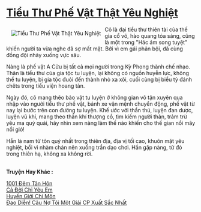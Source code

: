 <a href="https://utruyen.com/tieu-thu-phe-vat-that-yeu-nghiet/6681/" title="Tiểu Thư Phế Vật Thật Yêu Nghiệt"><h1>Tiểu Thư Phế Vật Thật Yêu Nghiệt</h1></a><div style="display:table"><img align="right" style="float: left; padding: 10px;" src="https://utruyen.com/images/story/200x260/tieu-thu-phe-vat-that-yeu-nghiet.jpg" alt="Tiểu Thư Phế Vật Thật Yêu Nghiệt">Cô là đại tiểu thư thiên tài của thế gia cổ võ, hào quang tỏa sáng, cũng là một trong "Hác ám song tuyệt" khiến người ta vừa nghe đã sợ mất mật. Bởi vì em gái phản bội, đã cùng đồng đội nhảy xuống vực sâu.<p></p>Nàng là phế vật A Cửu bị tất cả mọi người trong Kỳ Phong thành chế nhạo. Thân là tiểu thư của gia tộc tu luyện, lại không có nguồn huyễn lực, không thể tu luyện, bị gia tộc đuỏi đến thành nhỏ xa xôi, cuối cùng bị biểu tỷ đánh chêts trong tiểu viện hoang tàn.<p></p>Ngày đó, cô mang thêo bảo vật tu luyện ở không gian vô tận xuyên qua nhập vào người tiểu thư phế vật, bánh xe vận mệnh chuyển động, phế vật từ nay lại bước trên con đường tu luyện. Khế ước với thần thú, luyện đan dược, luyện vũ khí, mang theo thần khí thượng cổ, tìm kiếm người thân, trảm trừ yêu ma quỷ quái, hãy nhìn xem nàng làm thế nào khiến cho thế gian nổi mây nổi gió!<p></p>Hắn là nam tử tôn quý nhất trong thiên địa, địa vị tối cao, khuôn mặt yêu nghiệt, bổi vì nhàm chán nên xuống trần dạo chơi. Hắn gặp nàng, từ đó trong thiên hạ, không xa không rời.</div><p><br><b>Truyện Hay Khác :</b></p><a href="https://utruyen.com/1001-dem-tan-hon/10301/" alt="1001 Đêm Tân Hôn">1001 Đêm Tân Hôn</a><br/><a href="https://www.flickr.com/photos/183745219@N08/49024164743/" alt="Cả Đời Chỉ Yêu Em">Cả Đời Chỉ Yêu Em</a><br/><a href="https://github.com/quanluxury/truyenhot/tree/master/truyenhay/11452/" alt="Huyền Giới Chi Môn">Huyền Giới Chi Môn</a><br/><a href="https://dammyh.wordpress.com/2019/11/07/dao-dien-cau-no-toi-mot-giai-cp-xuat-sac-nhat/" alt="Đạo Diễn! Cậu Nợ Tôi Một Giải CP Xuất Sắc Nhất">Đạo Diễn! Cậu Nợ Tôi Một Giải CP Xuất Sắc Nhất</a><br/>